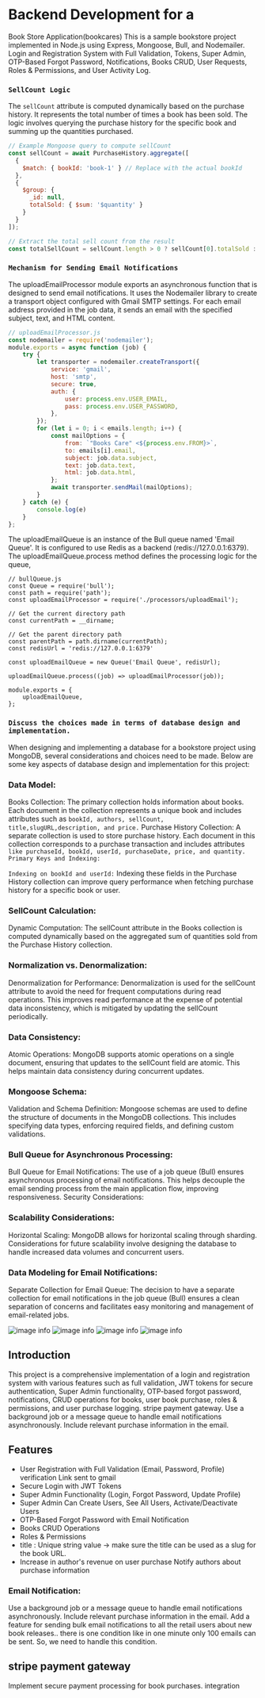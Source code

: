 # Backend Development for a
Book Store Application(bookcares)
This is a sample bookstore project implemented in Node.js using Express, Mongoose, Bull, and Nodemailer.
Login and Registration System with Full Validation, Tokens, Super Admin, OTP-Based Forgot Password, Notifications, Books CRUD, User Requests, Roles & Permissions, and User Activity Log.

### `SellCount Logic`

The `sellCount` attribute is computed dynamically based on the purchase history. It represents the total number of times a book has been sold. The logic involves querying the purchase history for the specific book and summing up the quantities purchased.

```javascript
// Example Mongoose query to compute sellCount
const sellCount = await PurchaseHistory.aggregate([
  {
    $match: { bookId: 'book-1' } // Replace with the actual bookId
  },
  {
    $group: {
      _id: null,
      totalSold: { $sum: '$quantity' }
    }
  }
]);

// Extract the total sell count from the result
const totalSellCount = sellCount.length > 0 ? sellCount[0].totalSold : 0;
```
### `Mechanism for Sending Email Notifications`
The uploadEmailProcessor module exports an asynchronous function that is designed to send email notifications.
It uses the Nodemailer library to create a transport object configured with Gmail SMTP settings.
For each email address provided in the job data, it sends an email with the specified subject, text, and HTML content.
```javascript
// uploadEmailProcessor.js
const nodemailer = require('nodemailer');
module.exports = async function (job) {
    try {
        let transporter = nodemailer.createTransport({
            service: 'gmail',
            host: 'smtp',
            secure: true,
            auth: {
                user: process.env.USER_EMAIL,
                pass: process.env.USER_PASSWORD,
            },
        });
        for (let i = 0; i < emails.length; i++) {
            const mailOptions = {
                from: `"Books Care" <${process.env.FROM}>`,
                to: emails[i].email,
                subject: job.data.subject,
                text: job.data.text,
                html: job.data.html,
            };
            await transporter.sendMail(mailOptions);
        }
    } catch (e) {
        console.log(e)
    }
};

```
The uploadEmailQueue is an instance of the Bull queue named 'Email Queue'.
It is configured to use Redis as a backend (redis://127.0.0.1:6379).
The uploadEmailQueue.process method defines the processing logic for the queue,

```
// bullQueue.js
const Queue = require('bull');
const path = require('path');
const uploadEmailProcessor = require('./processors/uploadEmail');

// Get the current directory path
const currentPath = __dirname;

// Get the parent directory path
const parentPath = path.dirname(currentPath);
const redisUrl = 'redis://127.0.0.1:6379'

const uploadEmailQueue = new Queue('Email Queue', redisUrl);

uploadEmailQueue.process((job) => uploadEmailProcessor(job));

module.exports = {
    uploadEmailQueue,
};

```





### `Discuss the choices made in terms of database design and implementation.`
When designing and implementing a database for a bookstore project using MongoDB, several considerations and choices need to be made. Below are some key aspects of database design and implementation for this project:
### Data Model:

Books Collection: The primary collection holds information about books. Each document in the collection represents a unique book and includes attributes such as `bookId, authors, sellCount, title,slugURL,description, and price.`
Purchase History Collection: A separate collection is used to store purchase history. Each document in this collection corresponds to a purchase transaction and includes attributes `like purchaseId, bookId, userId, purchaseDate, price, and quantity.
Primary Keys and Indexing:`

`Indexing on bookId and userId:` Indexing these fields in the Purchase History collection can improve query performance when fetching purchase history for a specific book or user.
### SellCount Calculation:
Dynamic Computation: The sellCount attribute in the Books collection is computed dynamically based on the aggregated sum of quantities sold from the Purchase History collection.
### Normalization vs. Denormalization:
Denormalization for Performance: Denormalization is used for the sellCount attribute to avoid the need for frequent computations during read operations. This improves read performance at the expense of potential data inconsistency, which is mitigated by updating the sellCount periodically.
### Data Consistency:
Atomic Operations: MongoDB supports atomic operations on a single document, ensuring that updates to the sellCount field are atomic. This helps maintain data consistency during concurrent updates.
### Mongoose Schema:
Validation and Schema Definition: Mongoose schemas are used to define the structure of documents in the MongoDB collections. This includes specifying data types, enforcing required fields, and defining custom validations.

### Bull Queue for Asynchronous Processing:
Bull Queue for Email Notifications: The use of a job queue (Bull) ensures asynchronous processing of email notifications. This helps decouple the email sending process from the main application flow, improving responsiveness.
Security Considerations:

### Scalability Considerations:
Horizontal Scaling: MongoDB allows for horizontal scaling through sharding. Considerations for future scalability involve designing the database to handle increased data volumes and concurrent users.
### Data Modeling for Email Notifications:

Separate Collection for Email Queue: The decision to have a separate collection for email notifications in the job queue (Bull) ensures a clean separation of concerns and facilitates easy monitoring and management of email-related jobs.


  <!-- ![ image info](./img/otp.png) ![ image info](./img/verification1.png) -->
  ![ image info](./img/verificationmail.jpg)
  ![ image info](./img/otp.png)
 ![ image info](./img/NewBookNotification.jpg)
  ![ image info](./img/paym.jpg)
## Introduction

This project is a comprehensive implementation of a login and registration system with various features such as full validation, JWT tokens for secure authentication, Super Admin functionality, OTP-based forgot password, notifications, CRUD operations for books, user book purchase, roles & permissions, and user purchase logging. stripe payment gateway.
Use a background job or a message queue to handle email notifications asynchronously.
Include relevant purchase information in the email.

## Features

- User Registration with Full Validation (Email, Password, Profile) verification Link sent to gmail
- Secure Login with JWT Tokens
- Super Admin Functionality (Login, Forgot Password, Update Profile)
- Super Admin Can Create Users, See All Users, Activate/Deactivate Users
- OTP-Based Forgot Password with Email Notification
- Books CRUD Operations
- Roles & Permissions
- title : Unique string value -> make sure the title can be used as a slug for the book URL.
- Increase in author's revenue on user purchase
Notify authors about purchase information
### Email Notification:
Use a background job or a message queue to handle email notifications asynchronously.
Include relevant purchase information in the email.
Add a feature for sending bulk email notifications to all the retail users about new book releases..
there is one condition like in one minute only 100 emails can be sent. So, we need to handle this
condition.
## stripe payment gateway
Implement secure payment processing for book purchases. integration 
     